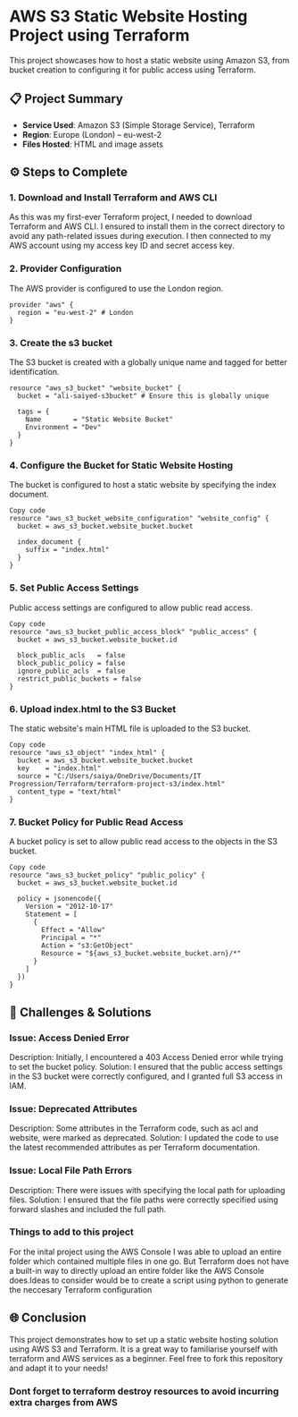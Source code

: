 # AWS S3 Static Website Hosting Project using Terraform

This project showcases how to host a static website using Amazon S3, from bucket creation to configuring it for public access using Terraform.

## 📋 Project Summary

- **Service Used**: Amazon S3 (Simple Storage Service), Terraform
- **Region**: Europe (London) – eu-west-2
- **Files Hosted**: HTML and image assets

## ⚙️ Steps to Complete

### 1. **Download and Install Terraform and AWS CLI**  
   As this was my first-ever Terraform project, I needed to download Terraform and AWS CLI. I ensured to install them in the correct directory to avoid any path-related issues during execution.
   I then connected to my AWS account using my access key ID and secret access key.
   
### 2. Provider Configuration

The AWS provider is configured to use the London region.
```hcl
provider "aws" {
  region = "eu-west-2" # London
}
```
### 3. Create the s3 bucket
  The S3 bucket is created with a globally unique name and tagged for better identification.
```hcl
resource "aws_s3_bucket" "website_bucket" {
  bucket = "ali-saiyed-s3bucket" # Ensure this is globally unique

  tags = {
    Name        = "Static Website Bucket"
    Environment = "Dev"
  }
}
```
### 4. Configure the Bucket for Static Website Hosting
The bucket is configured to host a static website by specifying the index document.

```hcl
Copy code
resource "aws_s3_bucket_website_configuration" "website_config" {
  bucket = aws_s3_bucket.website_bucket.bucket

  index_document {
    suffix = "index.html"
  }
}
```
### 5. Set Public Access Settings
Public access settings are configured to allow public read access.

```hcl
Copy code
resource "aws_s3_bucket_public_access_block" "public_access" {
  bucket = aws_s3_bucket.website_bucket.id

  block_public_acls   = false
  block_public_policy = false
  ignore_public_acls  = false
  restrict_public_buckets = false
}
```
### 6. Upload index.html to the S3 Bucket
The static website's main HTML file is uploaded to the S3 bucket.

```hcl
Copy code
resource "aws_s3_object" "index_html" {
  bucket = aws_s3_bucket.website_bucket.bucket
  key    = "index.html"
  source = "C:/Users/saiya/OneDrive/Documents/IT Progression/Terraform/terraform-project-s3/index.html"
  content_type = "text/html"
}
```
### 7. Bucket Policy for Public Read Access
A bucket policy is set to allow public read access to the objects in the S3 bucket.

```hcl
Copy code
resource "aws_s3_bucket_policy" "public_policy" {
  bucket = aws_s3_bucket.website_bucket.id

  policy = jsonencode({
    Version = "2012-10-17"
    Statement = [
      {
        Effect = "Allow"
        Principal = "*"
        Action = "s3:GetObject"
        Resource = "${aws_s3_bucket.website_bucket.arn}/*"
      }
    ]
  })
}
```
## 🔧 Challenges & Solutions

### Issue: Access Denied Error

Description: Initially, I encountered a 403 Access Denied error while trying to set the bucket policy.
Solution: I ensured that the public access settings in the S3 bucket were correctly configured, and I granted full S3 access in IAM.

### Issue: Deprecated Attributes

Description: Some attributes in the Terraform code, such as acl and website, were marked as deprecated.
Solution: I updated the code to use the latest recommended attributes as per Terraform documentation.

### Issue: Local File Path Errors

Description: There were issues with specifying the local path for uploading files.
Solution: I ensured that the file paths were correctly specified using forward slashes and included the full path.

### Things to add to this project

For the inital project using the AWS Console I was able to upload an entire folder which contained multiple files in one go. But Terraform does not have a built-in way to directly upload an entire folder like the AWS Console does.Ideas to consider would be to create a script using python to generate the neccesary Terraform configuration

## 🌐 Conclusion
This project demonstrates how to set up a static website hosting solution using AWS S3 and Terraform. It is a great way to familiarise yourself with terraform and AWS services as a beginner. Feel free to fork this repository and adapt it to your needs!

### Dont forget to terraform destroy resources to avoid incurring extra charges from AWS


